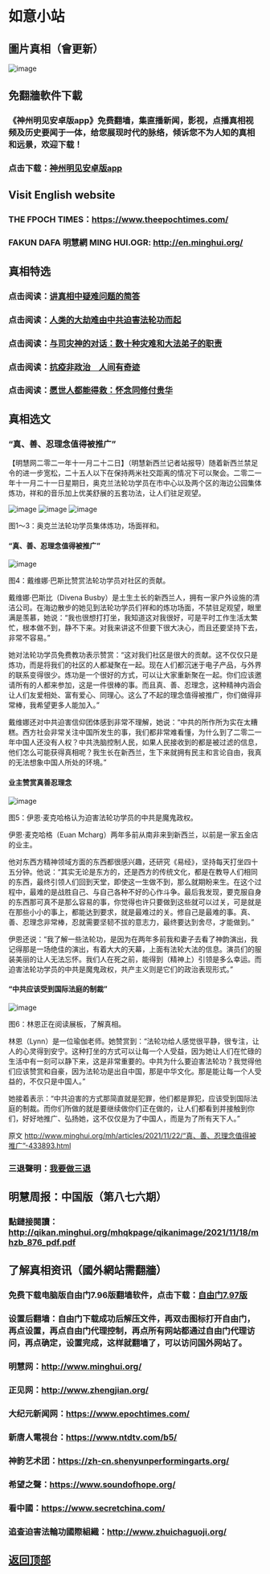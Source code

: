 # 如意小站

## 圖片真相（會更新）

![image](https://user-images.githubusercontent.com/79625284/142761564-a1baf472-aa9a-4b52-80f0-d877cd9d7f27.png)

## 免翻牆軟件下載

### 《神州明见安卓版app》免费翻墙，集直播新闻，影视，点播真相视频及历史要闻于一体，给您展现时代的脉络，倾诉您不为人知的真相和远景，欢迎下载！

### 点击下载：[神州明见安卓版app](https://github.com/pinhe91/tuiguang/files/7240768/_5.1.zip)

## Visit English website

### THE FPOCH TIMES：https://www.theepochtimes.com/

### FAKUN DAFA 明慧網 MING HUI.OGR: http://en.minghui.org/

## 真相特选

### 点击阅读：[讲真相中疑难问题的简答](https://github.com/pinhe91/jcxw3/tree/main)

### 点击阅读：[人类的大劫难由中共迫害法轮功而起](https://github.com/pinhe91/jcxw4/tree/main) 

### 点击阅读：[与司灾神的对话：数十种灾难和大法弟子的职责](https://github.com/pinhe91/jcxw1/tree/main) 

### 点击阅读：[抗疫非政治　人间有奇迹](https://github.com/pinhe91/jcxw2/tree/main) 

### 点击阅读：[愿世人都能得救：怀念同修付贵华](https://github.com/pinhe91/jcxw5/tree/main)

## 真相选文

### “真、善、忍理念值得被推广”

【明慧网二零二一年十一月二十二日】（明慧新西兰记者站报导）随着新西兰禁足令的进一步宽松，二十五人以下在保持两米社交距离的情况下可以聚会。二零二一年十一月二十一日星期日，奥克兰法轮功学员在市中心以及两个区的海边公园集体炼功，祥和的音乐加上优美舒展的五套功法，让人们驻足观望。

![image](https://user-images.githubusercontent.com/79625284/142837270-ff429296-4a30-4fc4-8c5c-a6e9d59fff11.png)
![image](https://user-images.githubusercontent.com/79625284/142837335-2f43a20a-7392-4b7e-bf7b-75841fad2c4a.png)
![image](https://user-images.githubusercontent.com/79625284/142837376-1be3f0c8-e518-4e4b-a49c-313869fb830b.png)

图1～3：奥克兰法轮功学员集体炼功，场面祥和。

#### “真、善、忍理念值得被推广”

![image](https://user-images.githubusercontent.com/79625284/142837539-4ec4a618-1119-4215-aa6c-2ee487cc3cc2.png)

图4：戴维娜·巴斯比赞赏法轮功学员对社区的贡献。

戴维娜·巴斯比（Divena Busby）是土生土长的新西兰人，拥有一家户外设施的清洁公司。在海边散步的她见到法轮功学员们祥和的炼功场面，不禁驻足观望，眼里满是羡慕，她说：“我也很想打打坐，我知道这对我很好，可是平时工作生活太繁忙，根本做不到，静不下来。对我来讲这不但要下很大决心，而且还要坚持下去，非常不容易。”

她对法轮功学员免费教功表示赞赏：“这对我们社区是很大的贡献。这不仅仅只是炼功，而是将我们的社区的人都凝聚在一起。现在人们都沉迷于电子产品，与外界的联系变得很少。炼功是一个很好的方式，可以让大家重新聚在一起。你们应该邀请所有的人都来参加，这是一件很棒的事。而且真、善、忍理念，这种精神内涵会让人们友爱相处、富有爱心、同理心。这么了不起的理念值得被推广，你们做得非常棒，我希望更多人能加入。”

戴维娜还对中共迫害信仰团体感到非常不理解，她说：“中共的所作所为实在太糟糕。西方社会非常关注中国所发生的事，我们都非常难看懂，为什么到了二零二一年中国人还没有人权？中共洗脑控制人民，如果人民接收到的都是被过滤的信息，他们怎么可能获得真相呢？我生长在新西兰，生下来就拥有民主和言论自由，我真的无法想象中国人所处的环境。”

#### 业主赞赏真善忍理念

![image](https://user-images.githubusercontent.com/79625284/142837702-424d9f35-4dc2-40bd-97d6-c985e5fb1305.png)

图5：伊恩·麦克哈格认为迫害法轮功学员的中共是魔鬼政权。

伊恩·麦克哈格（Euan Mcharg）两年多前从南非来到新西兰，以前是一家五金店的业主。

他对东西方精神领域方面的东西都很感兴趣，还研究《易经》，坚持每天打坐四十五分钟。他说：“其实无论是东方的，还是西方的传统文化，都是在教导人们相同的东西，最终引领人们回到天堂，即使这一生做不到，那么就期盼来生。在这个过程中，最难的是战胜自己、与自己各种不好的心作斗争。最后我发现，要克服自身的东西那可真不是那么容易的事，你觉得也许只要做到这些就可以过关，可是就是在那些小小的事上，都能达到要求，就是最难过的关。修自己是最难的事。真、善、忍理念非常棒，忍就需要坚韧不拔的意志力，最终要达到舍尽，才能做到。”

伊恩还说：“我了解一些法轮功，是因为在两年多前我和妻子去看了神韵演出，我记得那是一场绝佳的演出，有着大大的天幕，上面有法轮大法的信息。演员们的服装美丽的让人无法忘怀。我们人在死之前，能得到（精神上）引领是多么幸运。而迫害法轮功学员的中共是魔鬼政权，共产主义则是它们的政治表现形式。”

#### “中共应该受到国际法庭的制裁”

![image](https://user-images.githubusercontent.com/79625284/142837866-9d19b22d-29ea-4aac-b1b3-5cf3c5d28c07.png)

图6：林恩正在阅读展板，了解真相。

林恩（Lynn）是一位瑜伽老师。她赞赏到：“法轮功给人感觉很平静，很专注，让人的心灵得到安宁。这种打坐的方式可以让每一个人受益，因为她让人们在忙碌的生活中有一刻可以静下来，这是非常重要的。中共为什么要迫害法轮功？我觉得他们应该赞赏和自豪，因为法轮功是出自中国，那是中华文化。那是能让每一个人受益的，不仅只是中国人。”

她接着表示：“中共迫害的方式那简直就是犯罪，他们都是罪犯，应该受到国际法庭的制裁。而你们所做的就是要继续做你们正在做的，让人们都看到并接触到你们，好好地推广、弘扬她，这不仅仅是为了中国人，而是为了所有天下人。”

原文 http://www.minghui.org/mh/articles/2021/11/22/“真、善、忍理念值得被推广”-433893.html

### 三退聲明：[我要做三退](http://tuidang.ddns.net/)

## 明慧周报：中国版（第八七六期）

### 點鏈接閱讀：http://qikan.minghui.org/mhqkpage/qikanimage/2021/11/18/mhzb_876_pdf.pdf

## 了解真相资讯（國外網站需翻牆）

### 免费下载电脑版自由门7.96版翻墙软件，点击下载：[自由门7.97版](https://github.com/pinhe91/tuiguang/files/6839679/fg797r.zip)

### 设置后翻墙：自由门下载成功后解压文件，再双击图标打开自由门，再点设置，再点自由门代理控制，再点所有网站都通过自由门代理访问，再点确定，设置完成，这样就翻墙了，可以访问国外网站了。

### 明慧网：http://www.minghui.org/

### 正见网：http://www.zhengjian.org/

### 大纪元新闻网：https://www.epochtimes.com/

### 新唐人電視台：https://www.ntdtv.com/b5/

### 神韵艺术团：https://zh-cn.shenyunperformingarts.org/

### 希望之聲：https://www.soundofhope.org/

### 看中國：https://www.secretchina.com/

### 追查迫害法輪功國際組織：http://www.zhuichaguoji.org/

## [返回顶部](https://git.io/Js3EY)
